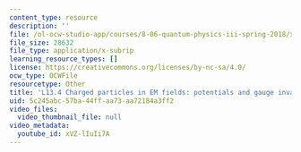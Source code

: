 ```yaml
---
content_type: resource
description: ''
file: /ol-ocw-studio-app/courses/8-06-quantum-physics-iii-spring-2018/xVZ-lIuIi7A_captions.webvtt
file_size: 28632
file_type: application/x-subrip
learning_resource_types: []
license: https://creativecommons.org/licenses/by-nc-sa/4.0/
ocw_type: OCWFile
resourcetype: Other
title: 'L13.4 Charged particles in EM fields: potentials and gauge invariance captions'
uid: 5c245abc-57ba-44ff-aa73-aa72184a3ff2
video_files:
  video_thumbnail_file: null
video_metadata:
  youtube_id: xVZ-lIuIi7A
---
```


